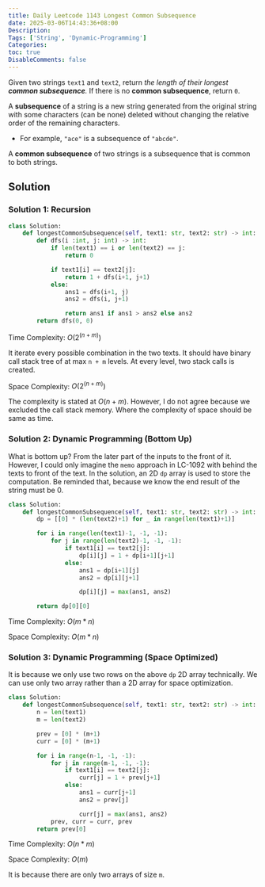 ```yaml
---
title: Daily Leetcode 1143 Longest Common Subsequence
date: 2025-03-06T14:43:36+08:00
Description:
Tags: ['String', 'Dynamic-Programming']
Categories:
toc: true
DisableComments: false
---
```

Given two strings `text1` and `text2`, return _the length of their longest **common subsequence**._ If there is no **common subsequence**, return `0`.

A **subsequence** of a string is a new string generated from the original string with some characters (can be none) deleted without changing the relative order of the remaining characters.

- For example, `"ace"` is a subsequence of `"abcde"`.

A **common subsequence** of two strings is a subsequence that is common to both strings.

## Solution
### Solution 1: Recursion

```python
class Solution:
    def longestCommonSubsequence(self, text1: str, text2: str) -> int:
        def dfs(i :int, j: int) -> int:
            if len(text1) == i or len(text2) == j:
                return 0

            if text1[i] == text2[j]:
                return 1 + dfs(i+1, j+1)
            else:
                ans1 = dfs(i+1, j)
                ans2 = dfs(i, j+1)

                return ans1 if ans1 > ans2 else ans2
        return dfs(0, 0)
```

Time Complexity: $O(2^{(n+m)})$

It iterate every possible combination in the two texts. It should have binary call stack tree of at max `n + m` levels. At every level, two stack calls is created.

Space Complexity: $O(2^{(n+m)})$

The complexity is stated at $O(n + m)$. However, I do not agree because we excluded the call stack memory. Where the complexity of space should be same as time.

### Solution 2: Dynamic Programming (Bottom Up)
What is bottom up? From the later part of the inputs to the front of it. However, I could only imagine the `memo` approach in LC-1092 with behind the texts to front of the text. In the solution, an 2D `dp` array is used to store the computation. Be reminded that, because we know the end result of the string must be 0.

```python
class Solution:
    def longestCommonSubsequence(self, text1: str, text2: str) -> int:
        dp = [[0] * (len(text2)+1) for _ in range(len(text1)+1)]

        for i in range(len(text1)-1, -1, -1):
            for j in range(len(text2)-1, -1, -1):
                if text1[i] == text2[j]:
                    dp[i][j] = 1 + dp[i+1][j+1]
                else:
                    ans1 = dp[i+1][j]
                    ans2 = dp[i][j+1]

                    dp[i][j] = max(ans1, ans2)

        return dp[0][0]
```

Time Complexity: $O(m * n)$

Space Complexity: $O(m * n)$

### Solution 3: Dynamic Programming (Space Optimized)

It is because we only use two rows on the above `dp` 2D array technically. We can use only two array rather than a 2D array for space optimization.

```python
class Solution:
    def longestCommonSubsequence(self, text1: str, text2: str) -> int:
        n = len(text1)
        m = len(text2)

        prev = [0] * (m+1)
        curr = [0] * (m+1)

        for i in range(n-1, -1, -1):
            for j in range(m-1, -1, -1):
                if text1[i] == text2[j]:
                    curr[j] = 1 + prev[j+1]
                else:
                    ans1 = curr[j+1]
                    ans2 = prev[j]

                    curr[j] = max(ans1, ans2)
            prev, curr = curr, prev
        return prev[0]
```

Time Complexity: $O(n * m)$

Space Complexity: $O(m)$

It is because there are only two arrays of size `m`.
